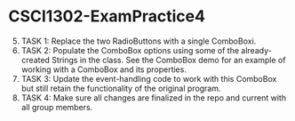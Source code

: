 # CSCI1302-ExamPractice4

5. TASK 1: Replace the two RadioButtons with a single ComboBoxi.
6. TASK 2: Populate the ComboBox options using some of the already-created Strings in the
class. See the ComboBox demo for an example of working with a ComboBox and its
properties.
7. TASK 3: Update the event-handling code to work with this ComboBox but still retain the
functionality of the original program.
8. TASK 4: Make sure all changes are finalized in the repo and current with all group
members.
